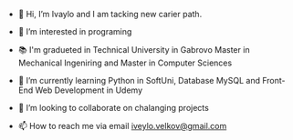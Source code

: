- 👋 Hi, I’m Ivaylo and I am tacking new carier path.
- 👀 I’m interested in programing

- 📚 I'm gradueted in Technical University in Gabrovo 
Master in Mechanical Ingeniring and Master in Computer Sciences

- 🌱 I’m currently learning Python in SoftUni, Database MySQL and Front-End Web Development in Udemy
- 💞️ I’m looking to collaborate on chalanging projects
- 📫 How to reach me via email iveylo.velkov@gmail.com

<!---
VelkovIv/VelkovIv is a ✨ special ✨ repository because its `README.md` (this file) appears on your GitHub profile.
You can click the Preview link to take a look at your changes.
--->
